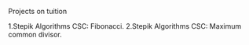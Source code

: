 Projects on tuition

1.Stepik Algorithms CSC: Fibonacci.
2.Stepik Algorithms CSC: Maximum common divisor.